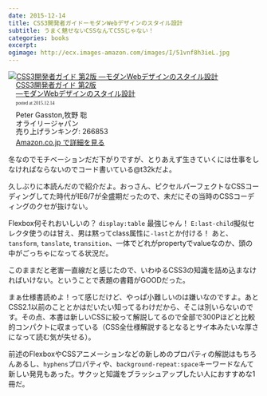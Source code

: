 ```yaml
---
date: 2015-12-14
title: CSS3開発者ガイドーモダンWebデザインのスタイル設計
subtitle: うまく魅せないCSSなんてCSSじゃない！
categories: books
excerpt: 
ogimage: http://ecx.images-amazon.com/images/I/51vnf8h3ieL.jpg
---
```


<div class="azlink-box"><div class="azlink-image" style="float:left"><a href="http://www.amazon.co.jp/exec/obidos/ASIN/4873117259/warikiru-22/" name="azlinklink" target="_blank"><img src="http://ecx.images-amazon.com/images/I/51vnf8h3ieL._SL160_.jpg" alt="CSS3開発者ガイド 第2版 ―モダンWebデザインのスタイル設計" style="border:none" /></a></div><div class="azlink-info" style="float:left;margin-left:15px;line-height:120%"><div class="azlink-name" style="margin-bottom:10px;line-height:120%"><a href="http://www.amazon.co.jp/exec/obidos/ASIN/4873117259/warikiru-22/" name="azlinklink" target="_blank">CSS3開発者ガイド 第2版<br>―モダンWebデザインのスタイル設計</a><div class="azlink-powered-date" style="font-size:7pt;margin-top:5px;font-family:verdana;line-height:120%">posted at 2015.12.14</div></div><div class="azlink-detail">Peter Gasston,牧野 聡<br />オライリージャパン<br />売り上げランキング: 266853<br /></div><div class="azlink-link" style="margin-top:5px"><a href="http://www.amazon.co.jp/exec/obidos/ASIN/4873117259/warikiru-22/" target="_blank">Amazon.co.jp で詳細を見る</a></div></div><div class="azlink-footer" style="clear:left"></div></div>

冬なのでモチベーションだだ下がりですが、とりあえず生きていくには仕事をしなければならないのでコード書いている@t32kだよ。

久しぶりに本読んだので紹介だよ。おっさん、ピクセルパーフェクトなCSSコーディングしてた時代がIE6/7が全盛期だったので、未だにその当時のCSSコーディングのクセが抜けない。

Flexbox何それおいしいの？ `display:table` 最強じゃん！ `E:last-child`擬似セレクタ使うのは甘え、男は黙ってclass属性に`-last`とか付ける！ あと、`tansform`, `tanslate`, `transition`、一体でどれがpropertyでvalueなのか、頭の中がごっちゃになってる状況だ。

このままだと老害一直線だと感じたので、いわゆるCSS3の知識を詰め込まなければいけない。ということで表題の書籍がGOODだった。

まぁ仕様書読めよ！って感じだけど、やっぱ小難しいのは嫌いなのですよ。あとCSS2.1以前のこととかはだいたい知ってるわけだから、そこは別いらないのです。その点、本書は新しいCSSに絞って解説してるので全部で300Pほどと比較的コンパクトに収まっている（CSS全仕様解説するとなるとサイ本みたいな厚さになって読む気が失せる）。

前述のFlexboxやCSSアニメーションなどの新しめのプロパティの解説はもちろんあるし、`hyphens`プロパティや、`background-repeat:space`キーワードなんて新しい発見もあった。サクッと知識をブラッシュアップしたい人におすすめな1冊だ。